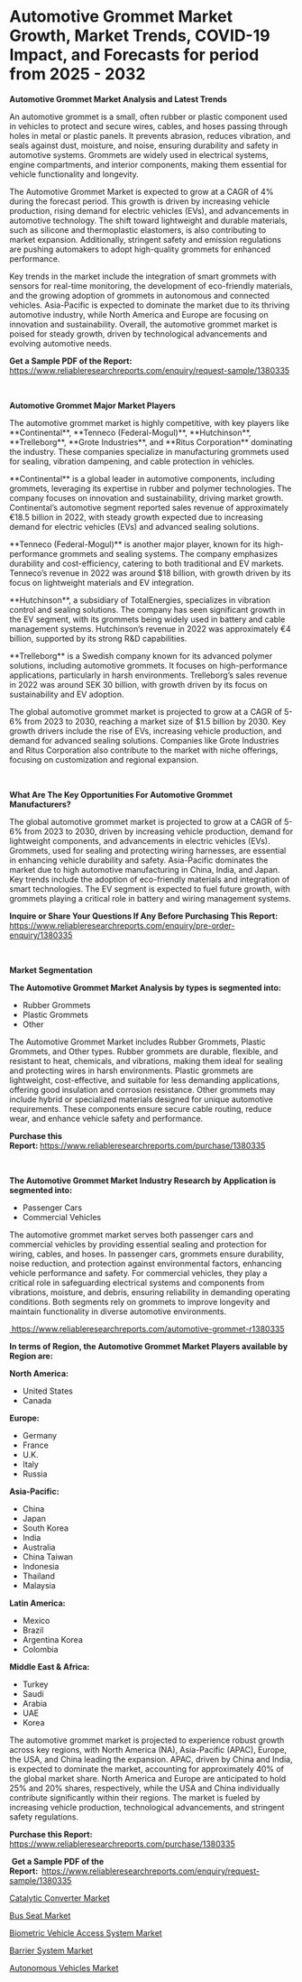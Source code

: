 <p><h1>Automotive Grommet Market Growth, Market Trends, COVID-19 Impact, and Forecasts for period from 2025 - 2032</h1></p><p><strong>Automotive Grommet Market Analysis and Latest Trends</strong></p>
<p><p>An automotive grommet is a small, often rubber or plastic component used in vehicles to protect and secure wires, cables, and hoses passing through holes in metal or plastic panels. It prevents abrasion, reduces vibration, and seals against dust, moisture, and noise, ensuring durability and safety in automotive systems. Grommets are widely used in electrical systems, engine compartments, and interior components, making them essential for vehicle functionality and longevity.</p><p>The Automotive Grommet Market is expected to grow at a CAGR of 4% during the forecast period. This growth is driven by increasing vehicle production, rising demand for electric vehicles (EVs), and advancements in automotive technology. The shift toward lightweight and durable materials, such as silicone and thermoplastic elastomers, is also contributing to market expansion. Additionally, stringent safety and emission regulations are pushing automakers to adopt high-quality grommets for enhanced performance.</p><p>Key trends in the market include the integration of smart grommets with sensors for real-time monitoring, the development of eco-friendly materials, and the growing adoption of grommets in autonomous and connected vehicles. Asia-Pacific is expected to dominate the market due to its thriving automotive industry, while North America and Europe are focusing on innovation and sustainability. Overall, the automotive grommet market is poised for steady growth, driven by technological advancements and evolving automotive needs.</p></p>
<p><strong>Get a Sample PDF of the Report:&nbsp;</strong> <a href="https://www.reliableresearchreports.com/enquiry/request-sample/1380335?utm_campaign=8&utm_medium=2&utm_source=Github&utm_content=ia&utm_term=23012025&utm_id=automotive-grommet">https://www.reliableresearchreports.com/enquiry/request-sample/1380335</a></p>
<p>&nbsp;</p>
<p><strong>Automotive Grommet Major Market Players</strong></p>
<p><p>The automotive grommet market is highly competitive, with key players like **Continental**, **Tenneco (Federal-Mogul)**, **Hutchinson**, **Trelleborg**, **Grote Industries**, and **Ritus Corporation** dominating the industry. These companies specialize in manufacturing grommets used for sealing, vibration dampening, and cable protection in vehicles.</p><p>**Continental** is a global leader in automotive components, including grommets, leveraging its expertise in rubber and polymer technologies. The company focuses on innovation and sustainability, driving market growth. Continental’s automotive segment reported sales revenue of approximately €18.5 billion in 2022, with steady growth expected due to increasing demand for electric vehicles (EVs) and advanced sealing solutions.</p><p>**Tenneco (Federal-Mogul)** is another major player, known for its high-performance grommets and sealing systems. The company emphasizes durability and cost-efficiency, catering to both traditional and EV markets. Tenneco’s revenue in 2022 was around $18 billion, with growth driven by its focus on lightweight materials and EV integration.</p><p>**Hutchinson**, a subsidiary of TotalEnergies, specializes in vibration control and sealing solutions. The company has seen significant growth in the EV segment, with its grommets being widely used in battery and cable management systems. Hutchinson’s revenue in 2022 was approximately €4 billion, supported by its strong R&D capabilities.</p><p>**Trelleborg** is a Swedish company known for its advanced polymer solutions, including automotive grommets. It focuses on high-performance applications, particularly in harsh environments. Trelleborg’s sales revenue in 2022 was around SEK 30 billion, with growth driven by its focus on sustainability and EV adoption.</p><p>The global automotive grommet market is projected to grow at a CAGR of 5-6% from 2023 to 2030, reaching a market size of $1.5 billion by 2030. Key growth drivers include the rise of EVs, increasing vehicle production, and demand for advanced sealing solutions. Companies like Grote Industries and Ritus Corporation also contribute to the market with niche offerings, focusing on customization and regional expansion.</p></p>
<p>&nbsp;</p>
<p><strong>What Are The Key Opportunities For Automotive Grommet Manufacturers?</strong></p>
<p><p>The global automotive grommet market is projected to grow at a CAGR of 5-6% from 2023 to 2030, driven by increasing vehicle production, demand for lightweight components, and advancements in electric vehicles (EVs). Grommets, used for sealing and protecting wiring harnesses, are essential in enhancing vehicle durability and safety. Asia-Pacific dominates the market due to high automotive manufacturing in China, India, and Japan. Key trends include the adoption of eco-friendly materials and integration of smart technologies. The EV segment is expected to fuel future growth, with grommets playing a critical role in battery and wiring management systems.</p></p>
<p><strong>Inquire or Share Your Questions If Any Before Purchasing This Report:</strong> <a href="https://www.reliableresearchreports.com/enquiry/pre-order-enquiry/1380335?utm_campaign=8&utm_medium=2&utm_source=Github&utm_content=ia&utm_term=23012025&utm_id=automotive-grommet">https://www.reliableresearchreports.com/enquiry/pre-order-enquiry/1380335</a></p>
<p>&nbsp;</p>
<p><strong>Market Segmentation</strong></p>
<p><strong>The Automotive Grommet Market Analysis by types is segmented into:</strong></p>
<p><ul><li>Rubber Grommets</li><li>Plastic Grommets</li><li>Other</li></ul></p>
<p><p>The Automotive Grommet Market includes Rubber Grommets, Plastic Grommets, and Other types. Rubber grommets are durable, flexible, and resistant to heat, chemicals, and vibrations, making them ideal for sealing and protecting wires in harsh environments. Plastic grommets are lightweight, cost-effective, and suitable for less demanding applications, offering good insulation and corrosion resistance. Other grommets may include hybrid or specialized materials designed for unique automotive requirements. These components ensure secure cable routing, reduce wear, and enhance vehicle safety and performance.</p></p>
<p><strong>Purchase this Report:&nbsp;</strong><a href="https://www.reliableresearchreports.com/purchase/1380335?utm_campaign=8&utm_medium=2&utm_source=Github&utm_content=ia&utm_term=23012025&utm_id=automotive-grommet">https://www.reliableresearchreports.com/purchase/1380335</a></p>
<p>&nbsp;</p>
<p><strong>The Automotive Grommet Market Industry Research by Application is segmented into:</strong></p>
<p><ul><li>Passenger Cars</li><li>Commercial Vehicles</li></ul></p>
<p><p>The automotive grommet market serves both passenger cars and commercial vehicles by providing essential sealing and protection for wiring, cables, and hoses. In passenger cars, grommets ensure durability, noise reduction, and protection against environmental factors, enhancing vehicle performance and safety. For commercial vehicles, they play a critical role in safeguarding electrical systems and components from vibrations, moisture, and debris, ensuring reliability in demanding operating conditions. Both segments rely on grommets to improve longevity and maintain functionality in diverse automotive environments.</p></p>
<p><a href="https://www.reliableresearchreports.com/automotive-grommet-r1380335?utm_campaign=8&utm_medium=2&utm_source=Github&utm_content=ia&utm_term=23012025&utm_id=automotive-grommet">&nbsp;https://www.reliableresearchreports.com/automotive-grommet-r1380335</a></p>
<p><strong>In terms of Region, the Automotive Grommet Market Players available by Region are:</strong></p>
<p>
    <p> <strong> North America: </strong>
        <ul>
            <li>United States</li>
            <li>Canada</li>
        </ul>
        </p> 
    <p> <strong> Europe: </strong>
        <ul>
            <li>Germany</li>
            <li>France</li>
            <li>U.K.</li>
            <li>Italy</li>
            <li>Russia</li>
        </ul>
        </p> 
    <p> <strong> Asia-Pacific: </strong>
        <ul>
            <li>China</li>
            <li>Japan</li>
            <li>South Korea</li>
            <li>India</li>
            <li>Australia</li>
            <li>China Taiwan</li>
            <li>Indonesia</li>
            <li>Thailand</li>
            <li>Malaysia</li>
        </ul>
        </p> 
    <p> <strong> Latin America: </strong>
        <ul>
            <li>Mexico</li>
            <li>Brazil</li>
            <li>Argentina Korea</li>
            <li>Colombia</li>
        </ul>
        </p> 
    <p> <strong> Middle East & Africa: </strong>
        <ul>
            <li>Turkey</li>
            <li>Saudi</li>
            <li>Arabia</li>
            <li>UAE</li>
            <li>Korea</li>
        </ul>
    </p>
    </p>
<p><p>The automotive grommet market is projected to experience robust growth across key regions, with North America (NA), Asia-Pacific (APAC), Europe, the USA, and China leading the expansion. APAC, driven by China and India, is expected to dominate the market, accounting for approximately 40% of the global market share. North America and Europe are anticipated to hold 25% and 20% shares, respectively, while the USA and China individually contribute significantly within their regions. The market is fueled by increasing vehicle production, technological advancements, and stringent safety regulations.</p></p>
<p><strong>Purchase this Report: </strong><a href="https://www.reliableresearchreports.com/purchase/1380335?utm_campaign=8&utm_medium=2&utm_source=Github&utm_content=ia&utm_term=23012025&utm_id=automotive-grommet">https://www.reliableresearchreports.com/purchase/1380335</a></p>
<p>&nbsp;<strong>Get a Sample PDF of the Report:&nbsp;&nbsp;</strong><a href="https://www.reliableresearchreports.com/enquiry/request-sample/1380335?utm_campaign=8&utm_medium=2&utm_source=Github&utm_content=ia&utm_term=23012025&utm_id=automotive-grommet">https://www.reliableresearchreports.com/enquiry/request-sample/1380335</a></p>
<p><strong></strong></p>
<p><p><a href="https://github.com/toldenargelia86/Market-Research-Report-List-1/blob/main/catalytic-converter-market.md?utm_campaign=8&utm_medium=2&utm_source=Github&utm_content=ia&utm_term=23012025&utm_id=automotive-grommet">Catalytic Converter Market</a></p><p><a href="https://github.com/bornergabrielle89/Market-Research-Report-List-1/blob/main/bus-seat-market.md?utm_campaign=8&utm_medium=2&utm_source=Github&utm_content=ia&utm_term=23012025&utm_id=automotive-grommet">Bus Seat Market</a></p><p><a href="https://github.com/comasnickie/Market-Research-Report-List-1/blob/main/biometric-vehicle-access-system-market.md?utm_campaign=8&utm_medium=2&utm_source=Github&utm_content=ia&utm_term=23012025&utm_id=automotive-grommet">Biometric Vehicle Access System Market</a></p><p><a href="https://github.com/mcfred89/Market-Research-Report-List-1/blob/main/barrier-system-market.md?utm_campaign=8&utm_medium=2&utm_source=Github&utm_content=ia&utm_term=23012025&utm_id=automotive-grommet">Barrier System Market</a></p><p><a href="https://github.com/wileonie19657/Market-Research-Report-List-1/blob/main/autonomous-vehicles-market.md?utm_campaign=8&utm_medium=2&utm_source=Github&utm_content=ia&utm_term=23012025&utm_id=automotive-grommet">Autonomous Vehicles Market</a></p></p>